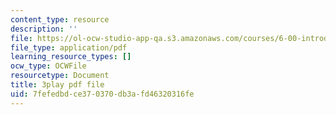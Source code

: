 ```yaml
---
content_type: resource
description: ''
file: https://ol-ocw-studio-app-qa.s3.amazonaws.com/courses/6-00-introduction-to-computer-science-and-programming-fall-2008/7fefedbdce370370db3afd46320316fe_tuRYbBvOMRo.pdf
file_type: application/pdf
learning_resource_types: []
ocw_type: OCWFile
resourcetype: Document
title: 3play pdf file
uid: 7fefedbd-ce37-0370-db3a-fd46320316fe
---
```

